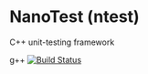 NanoTest (ntest)
=================

C++ unit-testing framework

g++ [![Build Status](https://drone.io/github.com/Kolyunya/ntest/status.png)](https://drone.io/github.com/Kolyunya/ntest/latest)
